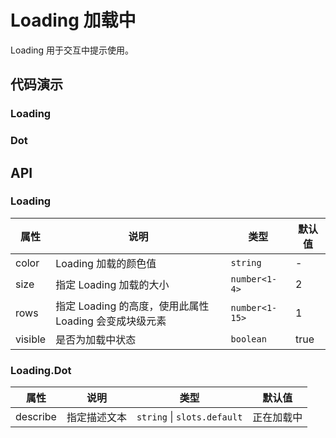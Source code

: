 # Loading 加载中

Loading 用于交互中提示使用。

## 代码演示

### Loading

<demo title="基本用法" describe="组件的基本用法。">
<template>
  <lu-loading></lu-loading>
</template>
</demo>

<demo title="自定义颜色" describe="如果对默认颜色不满意，可以传递 color 属性进行调整。">
<template>
  <lu-loading color="#000"></lu-loading>
</template>
</demo>

<demo title="指定大小" describe="大小默认为2，可以在 1-4 区间进行调整。">
<template>
  <lu-loading :size="4"></lu-loading>
</template>
</demo>

<demo title="块级元素，指定高度" describe="loading 默认为内联元素，可以指定 rows 属性对高度进行调整，此时 loading 为块元素。">
<template>
  <lu-loading :rows="5"></lu-loading>
</template>
</demo>

<demo title="3s后关闭" describe="下面演示点击按钮 loading 3s 后关闭。" src="./demo/demo1.vue"></demo>

### Dot

<demo title="基本用法" describe="Dot 用于文字提示加载，可以结合 Loading 一起使用。">
<template>
  <lu-loading-dot></lu-loading-dot>
</template>
</demo>

<demo title="指定加载文字" describe="如果对默认文字不满意可以指定 describe 属性进行调整。">
<template>
  <lu-loading-dot describe="加载中"></lu-loading-dot>
</template>
</demo>

<demo title="插槽方式使用" describe="如果存在插槽和 describe 属性默认使用 describe 属性。">
<template>
  <lu-loading-dot>加载中</lu-loading-dot>
</template>
</demo>

## API

### Loading

| 属性    | 说明                                                   | 类型           | 默认值 |
| ------- | ------------------------------------------------------ | -------------- | ------ |
| color   | Loading 加载的颜色值                                   | `string`       | -      |
| size    | 指定 Loading 加载的大小                                | `number<1-4>`  | 2      |
| rows    | 指定 Loading 的高度，使用此属性 Loading 会变成块级元素 | `number<1-15>` | 1      |
| visible | 是否为加载中状态                                       | `boolean`      | true   |

### Loading.Dot

| 属性     | 说明         | 类型                        | 默认值     |
| -------- | ------------ | --------------------------- | ---------- |
| describe | 指定描述文本 | `string` \| `slots.default` | 正在加载中 |
